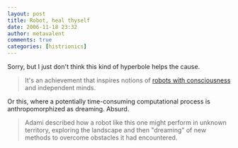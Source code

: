 ```yaml
---
layout: post
title: Robot, heal thyself
date: 2006-11-18 23:32
author: metavalent
comments: true
categories: [histrionics]
---
```

Sorry, but I just don't think this kind of hyperbole helps the cause.<blockquote>It's an achievement that inspires notions of <a href="https://news.yahoo.com/s/nm/science_robot_dc" target="_blank">robots with consciousness</a> and independent minds.</blockquote>Or this, where a potentially time-consuming computational process is anthropomorphized as dreaming. Absurd.<blockquote>Adami described how a robot like this one might perform in unknown territory, exploring the landscape and then "dreaming" of new methods to overcome obstacles it had encountered.</blockquote>

